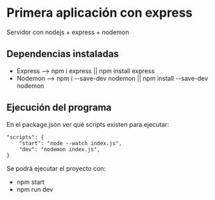 # Primera aplicación con express

Servidor con nodejs + express + nodemon

## Dependencias instaladas
- Express --> npm i express || npm install express
- Nodemon --> npm i --save-dev nodemon || npm install --save-dev nodemon

## Ejecución del programa

En el package.json ver qué scripts existen para ejecutar:

```
"scripts": {
    "start": "node --watch index.js",
    "dev": "nodemon index.js",
}
```

Se podrá ejecutar el proyecto con:
- npm start
- npm run dev